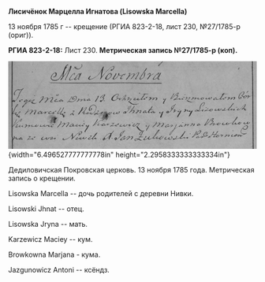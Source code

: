**Лисичёнок Марцелла Игнатова (Lisowska Marcella)**

13 ноября 1785 г -- крещение (РГИА 823-2-18, лист 230, №27/1785-р
(ориг)).

**РГИА 823-2-18:** Лист 230. **Метрическая запись №27/1785-р (коп).**

![](./media/bc172d2a497b97a339cf208972e227ddd0f4af15.png){width="6.496527777777778in"
height="2.2958333333333334in"}

Дедиловичская Покровская церковь. 13 ноября 1785 года. Метрическая
запись о крещении.

Lisowska Marcella -- дочь родителей с деревни Нивки.

Lisowski Jhnat -- отец.

Lisowska Jryna -- мать.

Karzewicz Maciey -- кум.

Browkowna Marjana - кума.

Jazgunowicz Antoni -- ксёндз.
